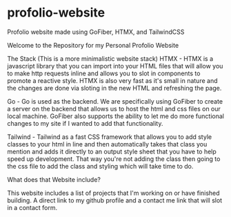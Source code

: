 # profolio-website
Profolio website made using GoFiber, HTMX, and TailwindCSS

Welcome to the Repository for my Personal Profolio Website

The Stack (This is a more minimalistic website stack)
HTMX - HTMX is a javascript library that you can import into your HTML files that will allow you to make http requests inline and allows you to slot in components to promote a reactive style. HTMX is also very fast as it's small in nature and the changes are done via sloting in the new HTML and refreshing the page.

Go - Go is used as the backend. We are specifically using GoFiber to create a server on the backend that allows us to host the html and css files on our local machine. GoFiber also supports the ability to let me do more functional changes to my site if I wanted to add that functionality.

Tailwind - Tailwind as a fast CSS framework that allows you to add style classes to your html in line and then automatically takes that class you mention and adds it directly to an output style sheet that you have to help speed up development. That way you're not adding the class then going to the css file to add the class and styling which will take time to do. 

What does that Website include?

This website includes a list of projects that I'm working on or have finished building. A direct link to my github profile and a contact me link that will slot in a contact form.